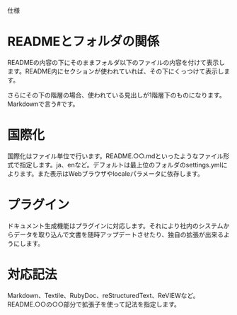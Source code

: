 仕様

# READMEとフォルダの関係

READMEの内容の下にそのままフォルダ以下のファイルの内容を付けて表示します。README内にセクションが使われていれば、その下にくっつけて表示します。

さらにその下の階層の場合、使われている見出しが1階層下のものになります。Markdownで言う#です。

# 国際化

国際化はファイル単位で行います。README.○○.mdといったようなファイル形式で指定します。ja、enなど。デフォルトは最上位のフォルダのsettings.ymlによります。また表示はWebブラウザやlocaleパラメータに依存します。

# プラグイン

ドキュメント生成機能はプラグインに対応します。それにより社内のシステムからデータを取り込んで文書を随時アップデートさせたり、独自の拡張が出来るようにします。

# 対応記法

Markdown、Textile、RubyDoc、reStructuredText、ReVIEWなど。README.○○の○○部分で拡張子を使って記法を指定します。

